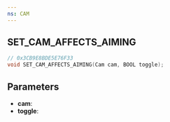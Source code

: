 ```yaml
---
ns: CAM
---
```

## SET_CAM_AFFECTS_AIMING

```c
// 0x3CB9E8BDE5E76F33
void SET_CAM_AFFECTS_AIMING(Cam cam, BOOL toggle);
```

## Parameters
* **cam**:
* **toggle**:
